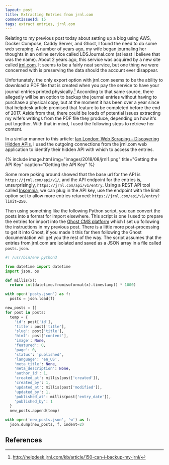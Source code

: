 ```yaml
---
layout: post
title: Extracting Entries from jrnl.com
commentIssueId: 15
tags: extract entries, jrnl.com
---
```


Relating to my previous post today about setting up a blog using AWS, Docker Compose, Caddy Server, and Ghost, I found the need to do some web scraping. A number of years ago, my wife began journaling her thoughts in an online service called LDSJournal.com (at least I believe that was the name). About 2 years ago, this service was acquired by a new site called [jrnl.com](https://jrnl.com). It seems to be a fairly neat service, but one thing we were concerned with is preserving the data should the account ever disappear.

Unfortunately, the only export option with jrnl.com seems to be the ability to download a PDF file that is created when you pay the service to have your journal entries printed physically.[^1] According to that same source, there allegedly will be an option to backup the journal entries without having to purchase a physical copy, but at the moment it has been over a year since that helpdesk article promised that feature to be completed before the end of 2017. Aside from that, there could be loads of potential issues extracting my wife's writings from the PDF file they produce, depending on how it's put together. With that in mind, I used the following steps to retrieve her content.

In a similar manner to this article: [Ian London: Web Scraping - Discovering Hidden APIs](https://ianlondon.github.io/blog/web-scraping-discovering-hidden-apis/), I used the outgoing connections from the jrnl.com web application to identify their hidden API with which to access the entries.

{% include image.html
            img="images/2018/08/jrnl1.png"
            title="Getting the API Key"
            caption="Getting the API Key" %}

Some more poking around showed that the base url for the API is `https://jrnl.com/api/v1/`, and the API endpoint for the entries is, unsurprisingly, `https://jrnl.com/api/v1/entry`. Using a REST API tool called [Insomnia](https://insomnia.rest/), we can plug in the API key, use the endpoint with the limit option set to allow more entries returned: `https://jrnl.com/api/v1/entry?limit=250`.

Then using something like the following Python script, you can convert the posts into a format for import elsewhere. This script is one I used to prepare the entries for import into the [Ghost CMS platform](https://ghost.org) which I set up following the instructions in my previous post. There is a little more post-processing to get it into Ghost, if you made it this far then following the Ghost documentation will get you the rest of the way. The script assumes that the entries from jrnl.com are isolated and saved as a JSON array in a file called `posts.json`.


```python
#! /usr/bin/env python3

from datetime import datetime
import json, os

def millis(x):
  return int(datetime.fromisoformat(x).timestamp() * 1000)

with open('posts.json') as f:
  posts = json.load(f)

new_posts = []
for post in posts:
  temp = {
    'id': post['id'],
    'title': post['title'],
    'slug': post['title'],
    'html': post['content'],
    'image': None,
    'featured': 0,
    'page': 0,
    'status': 'published',
    'language': 'en_US',
    'meta_title': None,
    'meta_description': None,
    'author_id': 1,
    'created_at': millis(post['created']),
    'created_by': 1,
    'updated_at': millis(post['modified']),
    'updated_by': 1,
    'published_at': millis(post['entry_date']),
    'published_by': 1
  }
  new_posts.append(temp)

with open('new_posts.json', 'w') as f:
  json.dump(new_posts, f, indent=2)
```

## References

[^1]: http://helpdesk.jrnl.com/kb/article/150-can-i-backup-my-jrnl/